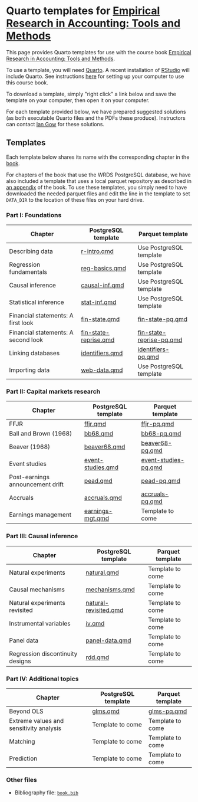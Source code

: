 # Quarto templates for [Empirical Research in Accounting: Tools and Methods](https://iangow.github.io/far_book/)

This page provides Quarto templates for use with the course book [Empirical Research in Accounting: Tools and Methods](https://iangow.github.io/far_book/).

To use a template, you will need [Quarto](https://quarto.org).
A recent installation of [RStudio](https://posit.co/downloads/) will include Quarto.
See instructions [here](https://iangow.github.io/far_book/intro.html#install) for setting up your computer to use this course book.

To download a template, simply "right click" a link below and save the template on your computer, then open it on your computer.

For each template provided below, we have prepared suggested solutions (as both executable Quarto files and the PDFs these produce).
Instructors can contact [Ian Gow](mailto:ian.gow@unimelb.edu.au) for these solutions.

## Templates

Each template below shares its name with the corresponding chapter in the [book](https://iangow.github.io/far_book/).

For chapters of the book that use the WRDS PostgreSQL database, we have also included a template that uses a local parquet repository as described in [an appendix](https://iangow.github.io/far_book/parquet-wrds.html) of the book.
To use these templates, you simply need to have downloaded the needed parquet files and edit the line in the template to set `DATA_DIR` to the location of these files on your hard drive.

### Part I: Foundations

| Chapter | PostgreSQL template | Parquet template |
|---------|---------------------|------------------|
| Describing data | [r-intro.qmd](https://raw.githubusercontent.com/iangow/far_templates/main/r-intro.qmd) | Use PostgreSQL template |
| Regression fundamentals | [reg-basics.qmd](https://raw.githubusercontent.com/iangow/far_templates/main/reg-basics.qmd) | Use PostgreSQL template |
| Causal inference | [causal-inf.qmd](https://raw.githubusercontent.com/iangow/far_templates/main/causal-inf.qmd) | Use PostgreSQL template |
| Statistical inference  | [stat-inf.qmd](https://raw.githubusercontent.com/iangow/far_templates/main/stat-inf.qmd) | Use PostgreSQL template |
| Financial statements: A first look | [fin-state.qmd](https://raw.githubusercontent.com/iangow/far_templates/main/fin-state.qmd) | [fin-state-pq.qmd](https://raw.githubusercontent.com/iangow/far_templates/main/fin-state-pq.qmd) |
| Financial statements: A second look | [fin-state-reprise.qmd](https://raw.githubusercontent.com/iangow/far_templates/main/fin-state-reprise.qmd) | [fin-state-reprise-pq.qmd](https://raw.githubusercontent.com/iangow/far_templates/main/fin-state-reprise-pq.qmd) | 
| Linking databases |  [identifiers.qmd](https://raw.githubusercontent.com/iangow/far_templates/main/identifiers.qmd) | [identifiers-pq.qmd](https://raw.githubusercontent.com/iangow/far_templates/main/identifiers-pq.qmd) | 
| Importing data | [web-data.qmd](https://raw.githubusercontent.com/iangow/far_templates/main/web-data.qmd) | Use PostgreSQL template |

### Part II: Capital markets research

| Chapter | PostgreSQL template | Parquet template |
|---------|---------------------|------------------|
| FFJR | [ffjr.qmd](https://raw.githubusercontent.com/iangow/far_templates/main/ffjr.qmd) | [ffjr-pq.qmd](https://raw.githubusercontent.com/iangow/far_templates/main/ffjr-pq.qmd) |
| Ball and Brown (1968) | [bb68.qmd](https://raw.githubusercontent.com/iangow/far_templates/main/bb68.qmd) | [bb68-pq.qmd](https://raw.githubusercontent.com/iangow/far_templates/main/bb68-pq.qmd) |
| Beaver (1968) | [beaver68.qmd](https://raw.githubusercontent.com/iangow/far_templates/main/beaver68.qmd) |  [beaver68-pq.qmd](https://raw.githubusercontent.com/iangow/far_templates/main/beaver68-pq.qmd) |
| Event studies | [event-studies.qmd](https://raw.githubusercontent.com/iangow/far_templates/main/event-studies-pq.qmd) | [event-studies-pq.qmd](https://raw.githubusercontent.com/iangow/far_templates/main/event-studies-pq.qmd) |
| Post-earnings announcement drift | [pead.qmd](https://raw.githubusercontent.com/iangow/far_templates/main/pead.qmd) | [pead-pq.qmd](https://raw.githubusercontent.com/iangow/far_templates/main/pead-pq.qmd)  |
| Accruals | [accruals.qmd](https://raw.githubusercontent.com/iangow/far_templates/main/accruals.qmd) | [accruals-pq.qmd](https://raw.githubusercontent.com/iangow/far_templates/main/accruals-pq.qmd)  |
| Earnings management | [earnings-mgt.qmd](https://raw.githubusercontent.com/iangow/far_templates/main/earnings-mgt.qmd) | Template to come |

### Part III: Causal inference

| Chapter | PostgreSQL template | Parquet template |
|---------|---------------------|------------------|
| Natural experiments | [natural.qmd](https://raw.githubusercontent.com/iangow/far_templates/main/natural.qmd) | Template to come |
| Causal mechanisms | [mechanisms.qmd](https://raw.githubusercontent.com/iangow/far_templates/main/mechanisms.qmd) | Template to come |
| Natural experiments revisited | [natural-revisited.qmd](https://raw.githubusercontent.com/iangow/far_templates/main/natural-revisited.qmd) | Template to come |
| Instrumental variables | [iv.qmd](https://raw.githubusercontent.com/iangow/far_templates/main/iv.qmd) | Template to come |
| Panel data | [panel-data.qmd](https://raw.githubusercontent.com/iangow/far_templates/main/panel-data.qmd) | Template to come |
| Regression discontinuity designs | [rdd.qmd](https://raw.githubusercontent.com/iangow/far_templates/main/rdd.qmd) | Template to come |
 
### Part IV: Additional topics

| Chapter | PostgreSQL template | Parquet template |
|---------|---------------------|------------------|
| Beyond OLS | [glms.qmd](https://raw.githubusercontent.com/iangow/far_templates/main/glms.qmd) | [glms-pq.qmd](https://raw.githubusercontent.com/iangow/far_templates/main/glms-pq.qmd) |
| Extreme values and sensitivity analysis | Template to come | Template to come |
| Matching | Template to come | Template to come |
| Prediction | Template to come | Template to come |

### Other files

 - Bibliography file: [`book.bib`](https://raw.githubusercontent.com/iangow/far_templates/main/book.bib)
